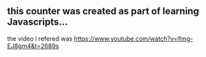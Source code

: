 ## this counter was created as part of learning  Javascripts...

the video i refered was https://www.youtube.com/watch?v=lfmg-EJ8gm4&t=2689s
